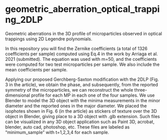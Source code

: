 # geometric_aberration_optical_trapping_2DLP
Geometric aberrations in the 3D profile of microparticles observed in optical trappings using 2D Legendre polynomials.

In this repository you will find the Zernike coefficients (a total of 1326 coefficients per sample) computed using Eq.4 in the work by Arriaga et al. 2021 (submitted).  The equation was used with m=50, and the coefficients were computed for two test microparticles per sample. We also include the mean coefficients per sample.

Applying our proposed Gerchberg-Saxton modification with the 2DLP (Fig. 3 in the article), we obtain the phase, and subsequently, from the reported symmetry of the microparticles, we can reconstruct the whole three-dimensional profile for each MP in each one of the four samples.  We use Blender to model the 3D object with the minima measurements in the minor diameter and the reported ones in the major diameter.  We placed the isophotes shown in Fig. 6 (in the article) as stickers of texture over the 3D object in Blender, giving place to a 3D object with .glb extension.  Such files can be visualized in any 3D object application such as Paint 3D, acrobat, blender, auto cad, photoshop, etc. These files are labeled as “minimum_sample” with  t=1,2,3,4 for each sample.
